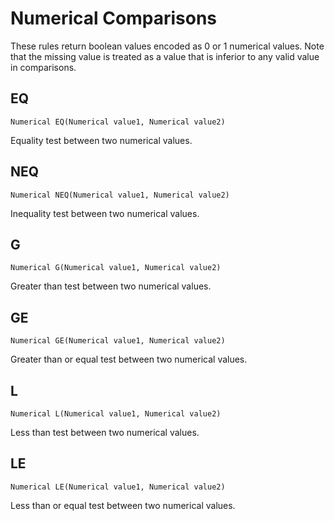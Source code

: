# Numerical Comparisons

These rules return boolean values encoded as 0 or 1 numerical values. Note that the missing
value is treated as a value that is inferior to any valid value in comparisons.


## EQ


```kdic-api-docs
Numerical EQ(Numerical value1, Numerical value2)
```

Equality test between two numerical values.

## NEQ

```kdic-api-docs
Numerical NEQ(Numerical value1, Numerical value2)
```

Inequality test between two numerical values.

## G

```kdic-api-docs
Numerical G(Numerical value1, Numerical value2)
```

Greater than test between two numerical values.

## GE

```kdic-api-docs
Numerical GE(Numerical value1, Numerical value2)
```

Greater than or equal test between two numerical values.

## L

```kdic-api-docs
Numerical L(Numerical value1, Numerical value2)
```

Less than test between two numerical values.

## LE

```kdic-api-docs
Numerical LE(Numerical value1, Numerical value2)
```

Less than or equal test between two numerical values.


